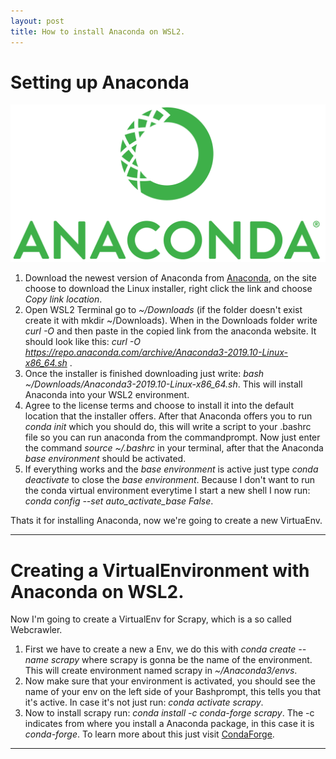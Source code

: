 ```yaml
---
layout: post
title: How to install Anaconda on WSL2.
---
```


# Setting up Anaconda
![_config.yml](/images/ana.png)

1. Download the newest version of Anaconda from [Anaconda](https://www.anaconda.com/distribution/), on the site choose to download the Linux installer, right click the link and choose *Copy link location*.
2. Open WSL2 Terminal go to *~/Downloads* (if the folder doesn't exist create it with mkdir ~/Downloads). When in the Downloads folder write *curl -O* and then paste in the copied link from the anaconda website. It should look like this: *curl -O https://repo.anaconda.com/archive/Anaconda3-2019.10-Linux-x86_64.sh* .
3. Once the installer is finished downloading just write: *bash ~/Downloads/Anaconda3-2019.10-Linux-x86_64.sh*. This will install Anaconda into your WSL2 environment.
4. Agree to the license terms and choose to install it into the default location that the installer offers. After that Anaconda offers you to run *conda init* which you should do, this will write a script to your .bashrc file so you can run anaconda from the commandprompt. Now just enter the command *source ~/.bashrc* in your terminal, after that the Anaconda *base environment* should be activated.
5. If everything works and the *base environment* is active just type *conda deactivate* to close the *base environment*. Because I don't want to run the conda virtual environment everytime I start a new shell I now run: *conda config --set auto_activate_base False*.

Thats it for installing Anaconda, now we're going to create a new VirtuaEnv.

---

# Creating a VirtualEnvironment with Anaconda on WSL2.
Now I'm going to create a VirtualEnv for Scrapy, which is a so called Webcrawler.
1. First we have to create a new a Env, we do this with *conda create --name scrapy* where scrapy is gonna be the name of the environment. This will create environment named scrapy in *~/Anaconda3/envs*.
2. Now make sure that your environment is activated, you should see the name of your env on the left side of your Bashprompt, this tells you that it's active. In case it's not just run: *conda activate scrapy*.
3. Now to install scrapy run: *conda install -c conda-forge scrapy*. The -c indicates from where you install a Anaconda package, in this case it is *conda-forge*. To learn more about this just visit [CondaForge](https://conda-forge.org/docs/).

---

